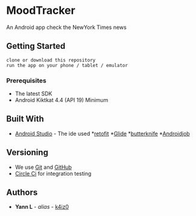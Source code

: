 # MoodTracker

An Android app check the NewYork Times news

## Getting Started

    clone or download this repository
    run the app on your phone / tablet / emulator
    
### Prerequisites

* The latest SDK
* Android Kiktkat 4.4 (API 19) Minimum

## Built With

* [Android Studio](https://developer.android.com/studio/) - The ide used
*[retofit](http://square.github.io/retrofit/)
*[Glide](https://github.com/bumptech/glide)
*[butterknife](https://github.com/JakeWharton/butterknife)
*[Androidjob](https://github.com/evernote/android-job)

## Versioning

* We use [Git](https://git-scm.com/) and [GitHub](https://github.com)
* [Circle Ci](https://circleci.com) for integration testing

## Authors

* **Yann L** - *alias* - [k4iz0](https://github.com/k4iz0)
